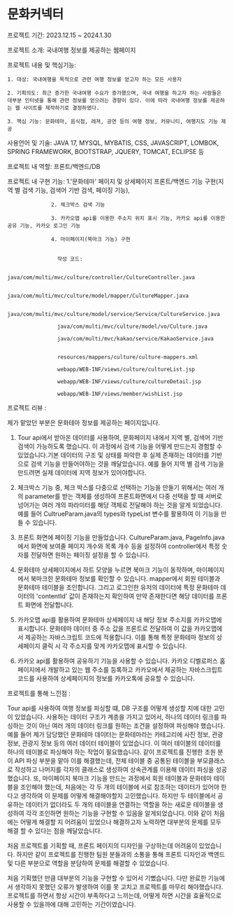 # 문화커넥터
프로젝트 기간: 2023.12.15 ~ 2024.1.30 

프로젝트 소개: 국내여행 정보를 제공하는 웹페이지 

프로젝트 내용 및 핵심기능:

    1. 대상: 국내여행을 목적으로 관련 여행 정보를 얻고자 하는 모든 사용자

    2. 기획의도: 최근 증가한 국내여행 수요가 증가했으며, 국내 여행을 하고자 하는 사람들은 대부분 인터넷을 통해 관련 정보를 얻으려는 경향이 있다. 이에 따라 국내여행 정보를 제공하는 웹 사이트를 제작하기로 결정하였다.

    3. 핵심 기능: 문화테마, 음식점, 레져, 공연 등의 여행 정보, 커뮤니티, 여행지도 기능 제공 

사용언어 및 기술: JAVA 17, MYSQL, MYBATIS, CSS, JAVASCRIPT, LOMBOK, SPRING FRAMEWORK, BOOTSTRAP, JQUERY, TOMCAT, ECLIPSE 등

프로젝트 내 역할: 
                  프론트/백엔드/DB

프로젝트 내 구현 기능:
                  1.'문화테마' 페이지 및 상세페이지 프론트/백엔드 기능 구현(지역 별 검색 기능, 검색어 기반 검색, 페이징 기능),
                  
                  2. 체크박스 검색 기능
                  
                  3. 카카오맵 api를 이용한 주소지 위치 표시 기능, 카카오 api를 이용한 공유 기능, 카카오 로그인 기능
                  
                  4. 마이페이지(북마크 기능) 구현
                 

                    작성 코드:

                    java/com/multi/mvc/culture/controller/CultureController.java
                    
                    java/com/multi/mvc/culture/model/mapper/CultureMapper.java
                    
                    java/com/multi/mvc/culture/model/service/Service/CultureService.java
                    
                    java/com/multi/mvc/culture/model/vo/Culture.java
                    
                    java/com/multi/mvc/kakao/service/KakaoService.java
                    
                    
                    resources/mappers/culture/culture-mappers.xml
                    
                    webapp/WEB-INF/views/culture/cultureList.jsp
                    
                    webapp/WEB-INF/views/culture/cultureDetail.jsp
                    
                    webapp/WEB-INF/views/member/wishList.jsp


프로젝트 리뷰 : 

제가 맡았던 부분은 문화테마 정보를 제공하는 페이지입니다. 

1. Tour api에서 받아온 데이터를 사용하여, 문화페이지 내에서 지역 별, 검색어 기반 검색이 가능하도록 했습니다. 이 과정에서 검색 기능을 어떻게 만드는지 경험할 수 있었습니다.기본 데이터의 구조 및 상태를 파악한 후 실제 존재하는 데이터를 기반으로 검색 기능을 만들어야하는 것을 깨달았습니다. 예를 들어 지역 별 검색 기능을 만드려면 실제 데이터에 지역 정보가 있어야합니다. 
                    
2. 체크박스 기능 중, 체크 박스를 다중으로 선택하는 기능을 만들기 위해서는 여러 개의 parameter를 받는 객체를 생성하여 프론트화면에서 다중 선택을 할 때 서버로 넘어가는 여러 개의 파라미터를 해당 객체로 전달해야 하는 것을 알게 되었습니다. 예를 들어 CultrueParam.java의 types와 typeList 변수를 활용하여 이 기능을 만들 수 있습니다.

3. 프론트 화면에 페이징 기능을 만들었습니다. CultureParam.java, PageInfo.java 에서 화면에 보여줄 페이지 개수와 목록 개수 등을 설정하여 controller에서 특정 숫자를 전달하면 원하는 페이징 설정을 할 수 있습니다.

4. 문화테마 상세페이지에서 하트 모양을 누르면 북마크 기능이 동작하며, 마이페이지에서 북마크한 문화테마 정보를 확인할 수 있습니다. mapper에서 회원 테이블과 문화테마 테이블을 조인합니다. 그리고 로그인한 유저의 데이터에 특정 문화테마 데이터의 'contentId' 값이 존재하는지 확인하여 만약 존재한다면 해당 데이터를 프론트 화면에 전달합니다.

5. 카카오맵 api를 활용하여 문화테마 상세페이지 내 해당 정보 주소지를 카카오맵에 표시합니다. 문화테마 데이터 중 주소 값을 프론트로 전달하여 이 값을 카카오맵에서 제공하는 자바스크립트 코드에 적용합니다. 이를 통해 특정 문화테마 정보의 상세페이지 클릭 시 각 주소지를 맞게 카카오맵에 표시할 수 있습니다.

6. 카카오 api를 활용하여 공유하기 기능을 사용할 수 있습니다. 카카오 디벨로퍼스 홈페이지에서 개발하고 있는 웹 주소를 등록하고 카카오에서 제공하는 자바스크립트 코드를 사용하여 상세페이지의 정보를 카카오톡에 공유할 수 있습니다.

프로젝트를 통해 느낀점 :

Tour api를 사용하여 여행 정보를 파싱할 떄, DB 구조를 어떻게 생성할 지에 대한 고민이 있었습니다. 사용하는 데이터 구조가 계층을 가지고 있어서, 하나의 데이터 링크를 파싱하는 것이 아닌 여러 개의 데이터 링크를 원하는 조건을 설정하여 파싱해야 했습니다. 예를 들어 제가 담당했던 문화테마 데이터는 
문화테마라는 카테고리에 사진 정보, 관광 정보, 관광지 정보 등의 여러 데이터 테이블이 있었습니다. 이 여러 테이블의 데이터를 하나의 테이블로 파싱해야 하는 작업이 필요했습니다.  같이 프로젝트를 진행한 조원 분이 API 파싱 부분을 맡아 이를 해결했는데, 전체 테이블 중 공통된 테이블을 부모클래스로 작성하고 나머지를 각자의 클래스로 생성하여 상속관계를 이용해 데이터 파싱을 성공했습니다. 또, 마이페이지 북마크 기능을 만드는 과정에서 회원 테이블과 문화테마 테이블을 조인해야 했는데, 처음에는 각 두 개의 테이블에 서로 참조하는 데이터가 있어야 한다고 생각하여 이 문제를 어떻게 해결해야할지 고민했습니다. 하지만 두 테이블에서 공유하는 데이터가 없더라도 두 개의 테이블을 연결하는 역할을 하는 새로운 테이블을 생성하여 각각 조인하면 원하는 기능을 구현할 수 있음을 알게되었습니다. 이와 같이 처음에는 어떻게 해결할 지 어려움이 있었으나 해결하고자 노력하면 대부분의 문제를 모두 해결 할 수 있다는 점을 깨달았습니다. 

처음 프로젝트를 기획할 때, 프론트 페이지의 디자인을 구상하는데 어려움이 있었습니다. 하지만 같이 프로젝트를 진행한 팀원 분들과의 소통을 통해 프론트 디자인과 백엔드 및 다른 부분으로 역할을 분담하여 문제를 해결할 수 있었습니다. 

처음 기획했던 만큼 대부분의 기능을 구현할 수 있어서 기뻤습니다. 다만 완료한 기능에서 생각하지 못했던 오류가 발생하여 이를 못 고치고 프로젝트를 마무리 해야했습니다. 프로젝트를 하면서 항상 시간이 부족하다고 느끼는데, 어떻게 하면 시간을 효율적으로 사용할 수 있을까에 대해 고민하는 기간이였습니다.  

